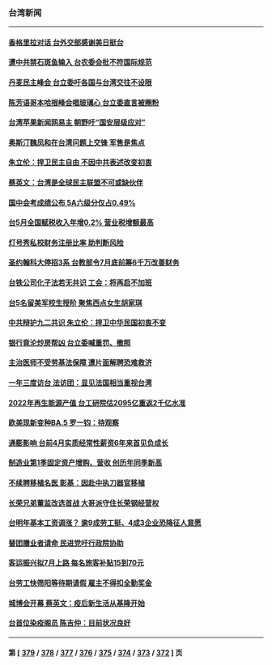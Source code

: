 ### 台湾新闻
---
#### [香格里拉对话 台外交部感谢美日挺台](../../pages/ncid1349361/n13757094.md) 
#### [遭中共禁石斑鱼输入 台农委会批不符国际规范](../../pages/ncid1349361/n13757003.md) 
#### [丹麦民主峰会 台立委吁各国与台湾交往不设限](../../pages/ncid1349361/n13756929.md) 
#### [陈芳语哥本哈根峰会唱玻璃心 台立委直言被圈粉](../../pages/ncid1349361/n13756631.md) 
#### [台湾苹果新闻网易主 朝野吁“国安层级应对”](../../pages/ncid1349361/n13756709.md) 
#### [奥斯汀魏凤和在台湾问题上交锋 军售是焦点](../../pages/ncid1349361/n13756729.md) 
#### [朱立伦：捍卫民主自由 不因中共表述改变初衷](../../pages/ncid1349361/n13756564.md) 
#### [蔡英文：台湾是全球民主联盟不可或缺伙伴](../../pages/ncid1349361/n13756712.md) 
#### [国中会考成绩公布 5A六级分仅占0.49%](../../pages/ncid1349361/n13756737.md) 
#### [台5月全国赋税收入年增0.2% 营业税增额最高](../../pages/ncid1349361/n13756735.md) 
#### [灯号秀私校财务注册比率 助判断风险](../../pages/ncid1349361/n13756731.md) 
#### [圣约翰科大停招3系 台教部令7月底前筹6千万改善财务](../../pages/ncid1349361/n13756733.md) 
#### [台铁公司化子法若无共识 工会：将再启不加班](../../pages/ncid1349361/n13756740.md) 
#### [台5名留美军校生授阶 聚焦西点女生胡家琪](../../pages/ncid1349361/n13756634.md) 
#### [中共辩护九二共识 朱立伦：捍卫中华民国初衷不变](../../pages/ncid1349361/n13756726.md) 
#### [银行竟沦炒房帮凶 台立委喊重罚、撤照](../../pages/ncid1349361/n13756723.md) 
#### [主治医师不受劳基法保障 遭片面解聘恐难救济](../../pages/ncid1349361/n13756718.md) 
#### [一年三度访台 法访团：显见法国相当重视台湾](../../pages/ncid1349361/n13756703.md) 
#### [2022年再生能源产值 台工研院估2095亿重返2千亿水准](../../pages/ncid1349361/n13756695.md) 
#### [欧美现新变种BA.5 罗一钧：待观察](../../pages/ncid1349361/n13756648.md) 
#### [通膨影响 台前4月实质经常性薪资6年来首见负成长](../../pages/ncid1349361/n13756664.md) 
#### [制造业第1季固定资产增购、营收 创历年同季新高](../../pages/ncid1349361/n13756661.md) 
#### [不续聘移植名医 彰基：因赴中执刀器官移植](../../pages/ncid1349361/n13756659.md) 
#### [长荣兄弟董监改选首战 大哥派守住长荣钢经营权](../../pages/ncid1349361/n13756662.md) 
#### [台明年基本工资调涨？ 逾9成劳工挺、4成3企业恐降征人意愿](../../pages/ncid1349361/n13756670.md) 
#### [替团膳业者请命 民进党吁行政院协助](../../pages/ncid1349361/n13756666.md) 
#### [客运振兴拟7月上路 每名旅客补贴15到70元](../../pages/ncid1349361/n13756668.md) 
#### [台劳工快筛阳等待期请假 雇主不得扣全勤奖金](../../pages/ncid1349361/n13756649.md) 
#### [城博会开幕 蔡英文：疫后新生活从基隆开始](../../pages/ncid1349361/n13756650.md) 
#### [台首位染疫阁员 陈吉仲：目前状况良好](../../pages/ncid1349361/n13756652.md) 

---
#### 第 [ [379](./379.md) / [378](./378.md) / [377](./377.md) / [376](./376.md) / [375](./375.md) / [374](./374.md) / [373](./373.md) / [372](./372.md) ] 页
